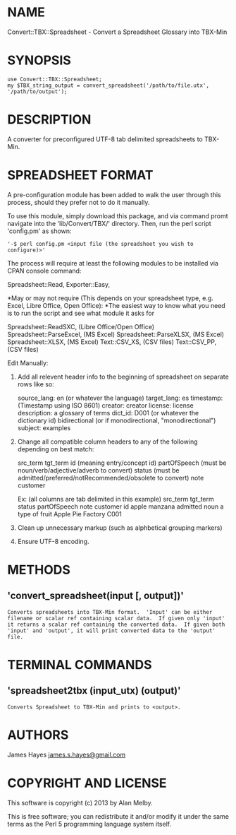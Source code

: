# NAME

Convert::TBX::Spreadsheet - Convert a Spreadsheet Glossary into TBX-Min

# SYNOPSIS

	use Convert::TBX::Spreadsheet;
	my $TBX_string_output = convert_spreadsheet('/path/to/file.utx', '/path/to/output');  

# DESCRIPTION

A converter for preconfigured UTF-8 tab delimited spreadsheets to TBX-Min.

# SPREADSHEET FORMAT

A pre-configuration module has been added to walk the user through this process, should they prefer not to do it manually.

To use this module, simply download this package, and via command promt navigate into the 'lib/Convert/TBX/' directory.  Then, run the perl script 'config.pm' as shown: 

	'-$ perl config.pm <input file (the spreadsheet you wish to configure)>'

The process will require at least the following modules to be installed via CPAN console command:

Spreadsheet::Read,
Exporter::Easy,

*May or may not require (This depends on your spreadsheet type, e.g. Excel, Libre Office, Open Office):
*The easiest way to know what you need is to run the script and see what module it asks for

Spreadsheet::ReadSXC,   (Libre Office/Open Office)
Spreadsheet::ParseExcel, (MS Excel)
Spreadsheet::ParseXLSX, (MS Excel)
Spreadsheet::XLSX, (MS Excel)
Text::CSV_XS, (CSV files)
Text::CSV_PP, (CSV files)


Edit Manually:

1) Add all relevent header info to the beginning of spreadsheet on separate rows like so:
	
	source_lang: en (or whatever the language)
	target_lang: es
	timestamp: (Timestamp using ISO 8601)
	creator: creator
	license: license
	description: a glossary of terms
	dict_id: D001 (or whatever the dictionary id)
	bidirectional  (or if monodirectional, "monodirectional")
	subject: examples
	
2) Change all compatible column headers to any of the following depending on best match:
	
	src_term
	tgt_term
	id (meaning entry/concept id)
	partOfSpeech (must be noun/verb/adjective/adverb to convert)
	status (must be admitted/preferred/notRecommended/obsolete to convert)
	note
	customer
	
	Ex: (all columns are tab delimited in this example)
		src_term	tgt_term	status	partOfSpeech	note	customer	id
		apple	manzana		admitted	noun	a type of fruit	Apple Pie Factory	C001

3) Clean up unnecessary markup (such as alphbetical grouping markers)
4) Ensure UTF-8 encoding.
	
# METHODS

## 'convert_spreadsheet(input [, output])'

	Converts spreadsheets into TBX-Min format.  'Input' can be either filename or scalar ref containing scalar data.  If given only 'input' it returns a scalar ref containing the converted data.  If given both 'input' and 'output', it will print converted data to the 'output' file.

# TERMINAL COMMANDS

## 'spreadsheet2tbx (input_utx) (output)'

	Converts Spreadsheet to TBX-Min and prints to <output>.

# AUTHORS

James Hayes <james.s.hayes@gmail.com>

# COPYRIGHT AND LICENSE

This software is copyright (c) 2013 by Alan Melby.

This is free software; you can redistribute it and/or modify it under
the same terms as the Perl 5 programming language system itself.

